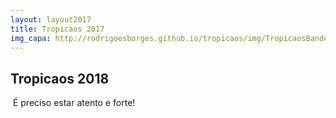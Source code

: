 ```yaml
---
layout: layout2017
title: Tropicaos 2017
img_capa: http://rodrigoesborges.github.io/tropicaos/img/TropicaosBandeira.jpg
---
```


## Tropicaos 2018

<div class="caixa">

  É preciso estar atento e forte! <br/><br/>

<!--   <b>Você já sabe:</b><br/>

  Sábado de Carnaval<br/>
  Concentração às 15:00.<br/>

  <br/><br/>
  Deixe seu email que nós avisamos.
 -->
</div>




